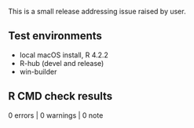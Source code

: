 This is a small release addressing issue raised by user.

## Test environments

* local macOS install, R 4.2.2
* R-hub (devel and release)
* win-builder

## R CMD check results

0 errors | 0 warnings | 0 note

